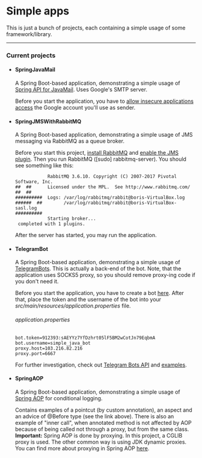 # Simple apps
This is just a bunch of projects, each containing a simple usage of some framework/library.

---

### Current projects
* #### SpringJavaMail
    A Spring Boot-based application, demonstrating a simple usage of [Spring API for JavaMail](https://docs.spring.io/spring/docs/current/spring-framework-reference/integration.html#mail). Uses Google's SMTP server.
    
    Before you start the application, you have to [allow insecure applications access](https://myaccount.google.com/lesssecureapps) the Google account you'll use as sender.
    
* #### SpringJMSWithRabbitMQ
    A Spring Boot-based application, demonstrating a simple usage of JMS messaging via RabbitMQ as a queue broker.
    
    Before you start this project, [install RabbitMQ](https://www.rabbitmq.com/download.html) and [enable the JMS plugin](https://github.com/rabbitmq/rabbitmq-jms-topic-exchange#installation). 
    Then you run RabbitMQ ([sudo] rabbitmq-server). You should see something like this:
    ```
                RabbitMQ 3.6.10. Copyright (C) 2007-2017 Pivotal Software, Inc.
  ##  ##      Licensed under the MPL.  See http://www.rabbitmq.com/
  ##  ##
  ##########  Logs: /var/log/rabbitmq/rabbit@boris-VirtualBox.log
  ######  ##        /var/log/rabbitmq/rabbit@boris-VirtualBox-sasl.log
  ##########
                Starting broker...
     completed with 1 plugins.
     ```
     After the server has started, you may run the application.
    
* #### TelegramBot
    A Spring Boot-based application, demonstrating a simple usage of [TelegramBots](https://github.com/rubenlagus/TelegramBots "Java library to create bots using Telegram Bots API"). This is actually a back-end of the bot. Note, that the application uses SOCKS5 proxy, so you should remove proxy-ing code if you don't need it.
    
    Before you start the application, you have to create a bot [here](http://t.me/BotFather "BotFather"). After that, place the token and the username of the bot into your *src/main/resources/application.properties* file. 
    ###### application.properties
    ```
    bot.token=912393:sAEYYz7YfDzhrt05lF5BM2wCotJn79EqbmA
    bot.username=simple_java_bot
    proxy.host=103.216.82.216
    proxy.port=6667
    ```    
    For further investigation, check out [Telegram Bots API](https://core.telegram.org/bots/api) and [examples](https://github.com/rubenlagus/TelegramBots#example-bots).

* #### SpringAOP
    A Spring Boot-based application, demonstrating a simple usage of [Spring AOP](https://docs.spring.io/spring/docs/current/spring-framework-reference/core.html#aop) for conditional logging.
    
    Contains examples of a pointcut (by custom annotation), an aspect and an advice of @Before type (see the link above). There is also an example of "inner call", when annotated method is not affected by AOP because of being called not through a proxy, but from the same class.
    **Important:** Spring AOP is done by proxying. In this project, a CGLIB proxy is used. The other common way is using JDK dynamic proxies. You can find more about proxying in Spring AOP [here](https://docs.spring.io/spring/docs/current/spring-framework-reference/core.html#aop-proxying "About proxying mechanisms in Spring AOP").
    
    
